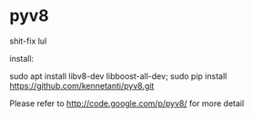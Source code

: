 # pyv8
shit-fix lul

install:

sudo apt install libv8-dev libboost-all-dev; sudo pip install https://github.com/kennetanti/pyv8.git


Please refer to http://code.google.com/p/pyv8/ for more detail
